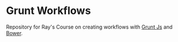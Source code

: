 # Grunt Workflows

Repository for Ray's Course on creating workflows with [Grunt Js](gruntjs.com) and [Bower](http://bower.io).

